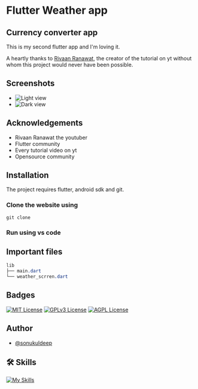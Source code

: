 # Flutter Weather app

## Currency converter app

This is my second flutter app and I'm loving it.

A heartly thanks to [Rivaan Ranawat](https://www.youtube.com/watch?v=CzRQ9mnmh44), the creator of the tutorial on yt without whom this project would never have been possible.

## Screenshots
- ![Light view](https://github.com/sonukuldeep/flutterr-weather-app/assets/57728165/6dd3849c-5ca3-4623-a858-983ddcb5fd2e)
- ![Dark view](https://github.com/sonukuldeep/flutterr-weather-app/assets/57728165/4c1ae39d-28e6-4cc7-9395-3c9c73e597fd)

## Acknowledgements

 - Rivaan Ranawat the youtuber
 - Flutter community
 - Every tutorial video on yt
 - Opensource community


## Installation

The project requires flutter, android sdk and git.

### Clone the website using
```npm
git clone 
```

### Run using vs code 

## Important files
```css
lib
├── main.dart
└── weather_scrren.dart
```

## Badges

[![MIT License](https://img.shields.io/badge/License-MIT-green.svg)](https://choosealicense.com/licenses/mit/) 
[![GPLv3 License](https://img.shields.io/badge/License-GPL%20v3-yellow.svg)](https://opensource.org/licenses/)
[![AGPL License](https://img.shields.io/badge/license-AGPL-blue.svg)](http://www.gnu.org/licenses/agpl-3.0)


## Author
- [@sonukuldeep](https://www.github.com/sonukuldeep)


## 🛠 Skills

[![My Skills](https://skillicons.dev/icons?i=js,ts,html,css,tailwind,sass,nodejs,react,nextjs,svelte,vue,flask,rust,python,php,solidity,mongodb,mysql,prisma,figma,threejs,unity,godot,dart,flutter)](https://github.com/sonukuldeep)
